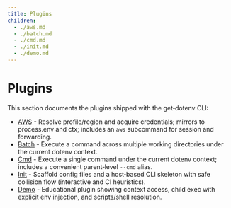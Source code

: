 ```yaml
---
title: Plugins
children:
  - ./aws.md
  - ./batch.md
  - ./cmd.md
  - ./init.md
  - ./demo.md
---
```


# Plugins

This section documents the plugins shipped with the get‑dotenv CLI:

- [AWS](./aws.md) - Resolve profile/region and acquire credentials; mirrors to
  process.env and ctx; includes an `aws` subcommand for session and forwarding.
- [Batch](./batch.md) - Execute a command across multiple working directories
  under the current dotenv context.
- [Cmd](./cmd.md) - Execute a single command under the current dotenv context;
  includes a convenient parent‑level `--cmd` alias.
- [Init](./init.md) - Scaffold config files and a host‑based CLI skeleton with
  safe collision flow (interactive and CI heuristics).
- [Demo](./demo.md) - Educational plugin showing context access, child exec with
  explicit env injection, and scripts/shell resolution.

